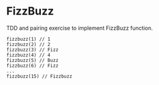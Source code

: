 # FizzBuzz 

TDD and pairing exercise to implement FizzBuzz function.

```
fizzbuzz(1) // 1
fizzbuzz(2) // 2
fizzbuzz(3) // Fizz
fizzbuzz(4) // 4
fizzbuzz(5) // Buzz
fizzbuzz(6) // Fizz
...
fizzbuzz(15) // Fizzbuzz
```